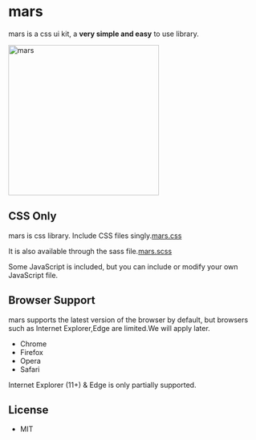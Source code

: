 # mars

mars is a css ui kit, a **very simple and easy** to use library.


<img src="https://marscss.herokuapp.com/Assets/images/mars-logo.png" width="300px" height="300px" title="mars" alt="mars"></img><br/>




## CSS Only

mars is css library. Include CSS files singly.[mars.css](https://github.com/GayaChoi/mars/blob/master/app/css/mars.css)

It is also available through the sass file.[mars.scss](https://github.com/GayaChoi/mars/blob/master/scss/_mars.scss)

Some JavaScript is included, but you can include or modify your own JavaScript file.





## Browser Support

mars supports the latest version of the browser by default, but browsers such as Internet Explorer,Edge are limited.We will apply later.


* Chrome
* Firefox
* Opera
* Safari

Internet Explorer (11+) & Edge is only partially supported.<br/>

## License

* MIT
